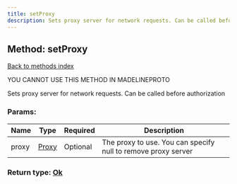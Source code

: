 ```yaml
---
title: setProxy
description: Sets proxy server for network requests. Can be called before authorization
---
```

## Method: setProxy  
[Back to methods index](index.md)


YOU CANNOT USE THIS METHOD IN MADELINEPROTO


Sets proxy server for network requests. Can be called before authorization

### Params:

| Name     |    Type       | Required | Description |
|----------|---------------|----------|-------------|
|proxy|[Proxy](../types/Proxy.md) | Optional|The proxy to use. You can specify null to remove proxy server|


### Return type: [Ok](../types/Ok.md)

